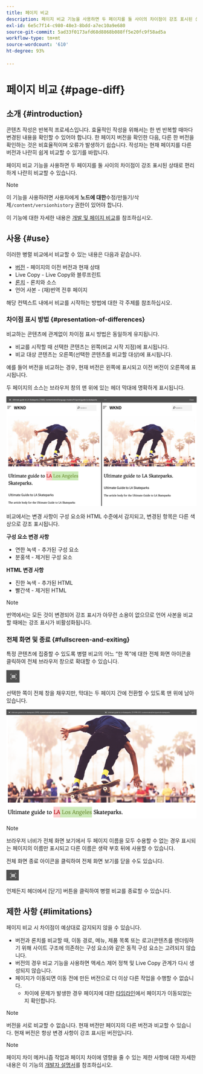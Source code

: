 ```yaml
---
title: 페이지 비교
description: 페이지 비교 기능을 사용하면 두 페이지를 둘 사이의 차이점이 강조 표시된 상태로 편리하게 나란히 비교할 수 있습니다.
exl-id: 6e5c7f14-c980-48e3-8bdd-a7ec10a9e680
source-git-commit: 5ad33f0173afd68d8868b088ff5e20fc9f58ad5a
workflow-type: tm+mt
source-wordcount: '610'
ht-degree: 93%

---
```


# 페이지 비교 {#page-diff}

## 소개 {#introduction}

콘텐츠 작성은 반복적 프로세스입니다. 효율적인 작성을 위해서는 한 번 반복할 때마다 변경된 내용을 확인할 수 있어야 합니다. 한 페이지 버전을 확인한 다음, 다른 한 버전을 확인하는 것은 비효율적이며 오류가 발생하기 쉽습니다. 작성자는 현재 페이지를 다른 버전과 나란히 쉽게 비교할 수 있기를 바랍니다.

페이지 비교 기능을 사용하면 두 페이지를 둘 사이의 차이점이 강조 표시된 상태로 편리하게 나란히 비교할 수 있습니다.

>[!NOTE]
>
>이 기능을 사용하려면 사용자에게 **노드에 대한**&#x200B;수정/만들기/삭제`/content/versionhistory` 권한이 있어야 합니다.
>
>이 기능에 대한 자세한 내용은 [개발 및 페이지 비교](/help/implementing/developing/introduction/page-diff.md#operation-details)를 참조하십시오.

## 사용 {#use}

이러한 병렬 비교에서 비교할 수 있는 내용은 다음과 같습니다.

* [버전](/help/sites-cloud/authoring/features/page-versions.md#comparing-a-version-with-current-page) - 페이지의 이전 버전과 현재 상태
* [](/help/sites-cloud/administering/msm/creating-live-copies.md#comparing-a-live-copy-page-with-a-blueprint-page)Live Copy - Live Copy와 블루프린트
* [론치](/help/sites-cloud/authoring/launches/editing.md#comparing-a-launch-page-to-its-source-page) - 론치와 소스
* [](/help/sites-cloud/administering/translation/managing-projects.md#comparing-language-copies)언어 사본 - (재)번역 전후 페이지

해당 컨텍스트 내에서 비교를 시작하는 방법에 대한 각 주제를 참조하십시오.

### 차이점 표시 방법 {#presentation-of-differences}

비교하는 콘텐츠에 관계없이 차이점 표시 방법은 동일하게 유지됩니다.

* 비교를 시작할 때 선택한 콘텐츠는 왼쪽(비교 시작 지점)에 표시됩니다.
* 비교 대상 콘텐츠는 오른쪽(선택한 콘텐츠를 비교할 대상)에 표시됩니다.

예를 들어 버전을 비교하는 경우, 현재 버전은 왼쪽에 표시되고 이전 버전이 오른쪽에 표시됩니다.

두 페이지의 소스는 브라우저 창의 맨 위에 있는 헤더 막대에 명확하게 표시됩니다.

![버전 나란히 보기](/help/sites-cloud/authoring/assets/versions-side-by-side.png)

비교에서는 변경 사항이 구성 요소와 HTML 수준에서 감지되고, 변경된 항목은 다른 색상으로 강조 표시됩니다.

**구성 요소 변경 사항**

* 연한 녹색 - 추가된 구성 요소
* 분홍색 - 제거된 구성 요소

**HTML 변경 사항**

* 진한 녹색 - 추가된 HTML
* 빨간색 - 제거된 HTML

>[!NOTE]
>
>번역에서는 모든 것이 변경되어 강조 표시가 아무런 소용이 없으므로 언어 사본을 비교할 때에는 강조 표시가 비활성화됩니다.

### 전체 화면 및 종료 {#fullscreen-and-exiting}

특정 콘텐츠에 집중할 수 있도록 병렬 비교의 어느 “한 쪽”에 대한 전체 화면 아이콘을 클릭하여 전체 브라우저 창으로 확대할 수 있습니다.

![전체 화면 버튼](/help/sites-cloud/authoring/assets/versions-full-screen.png)

선택한 쪽이 전체 창을 채우지만, 막대는 두 페이지 간에 전환할 수 있도록 맨 위에 남아 있습니다.

![전체 화면 모드](/help/sites-cloud/authoring/assets/versions-full-screen-mode.png)

>[!NOTE]
>
>브라우저 너비가 전체 화면 보기에서 두 페이지 이름을 모두 수용할 수 없는 경우 표시되는 페이지의 이름만 표시되고 다른 이름은 생략 부호 뒤에 사용할 수 있습니다.

전체 화면 종료 아이콘을 클릭하여 전체 화면 보기를 닫을 수도 있습니다.

![전체 화면 모드 종료](/help/sites-cloud/authoring/assets/versions-exit-full-screen.png)

언제든지 헤더에서 [닫기] 버튼을 클릭하여 병렬 비교를 종료할 수 있습니다.

## 제한 사항 {#limitations}

페이지 비교 시 차이점이 예상대로 감지되지 않을 수 있습니다.

* 버전과 론치를 비교할 때, 이동 경로, 메뉴, 제품 목록 또는 로고(콘텐츠를 렌더링하기 위해 사이트 구조에 의존하는 구성 요소)와 같은 동적 구성 요소는 고려되지 않습니다.
* 버전의 경우 비교 기능을 사용하면 액세스 제어 정책 및 Live Copy 관계가 다시 생성되지 않습니다.
* 페이지가 이동되면 이동 전에 만든 버전으로 더 이상 다른 작업을 수행할 수 없습니다.
   * 차이에 문제가 발생한 경우 페이지에 대한 [타임라인](/help/sites-cloud/authoring/getting-started/basic-handling.md#timeline)에서 페이지가 이동되었는지 확인합니다.

>[!NOTE]
>
>버전을 서로 비교할 수 없습니다. 현재 버전만 페이지의 다른 버전과 비교할 수 있습니다. 현재 버전은 항상 변경 사항이 강조 표시된 버전입니다.

>[!NOTE]
>
>페이지 차이 메커니즘 작업과 페이지 차이에 영향을 줄 수 있는 제한 사항에 대한 자세한 내용은 이 기능의 [개발자 설명서](/help/implementing/developing/introduction/page-diff.md)를 참조하십시오.
